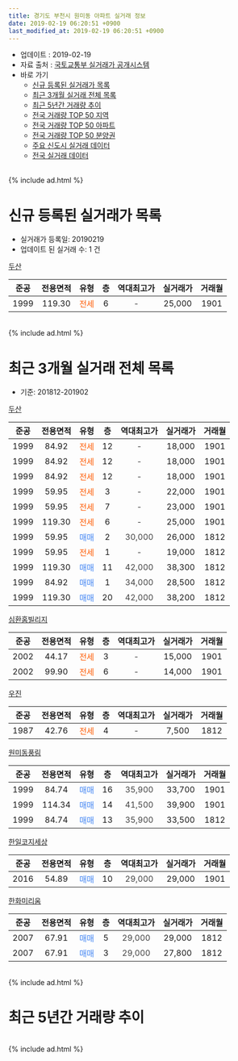 ```yaml
---
title: 경기도 부천시 원미동 아파트 실거래 정보
date: 2019-02-19 06:20:51 +0900
last_modified_at: 2019-02-19 06:20:51 +0900
---
```


* 업데이트 : 2019-02-19
* 자료 출처 : [국토교통부 실거래가 공개시스템](http://rt.molit.go.kr)
* 바로 가기
    * [신규 등록된 실거래가 목록](#신규-등록된-실거래가-목록)
    * [최근 3개월 실거래 전체 목록](#최근-3개월-실거래-전체-목록)
    * [최근 5년간 거래량 추이](#최근-5년간-거래량-추이)
    * [전국 거래량 TOP 50 지역](https://inasie.github.io/apt-trade-info/최근-3개월-전국에서-가장-거래가-많이-발생한-지역)
    * [전국 거래량 TOP 50 아파트](https://inasie.github.io/apt-trade-info/최근-3개월-전국에서-가장-거래가-많이-발생한-아파트)
    * [전국 거래량 TOP 50 분양권](https://inasie.github.io/apt-trade-info/최근-3개월-전국에서-가장-거래가-많이-발생한-분양권)
    * [주요 신도시 실거래 데이터](https://inasie.github.io/apt-trade-info/주요-신도시)
    * [전국 실거래 데이터](https://inasie.github.io/apt-trade-info/전국)
<br>
{% include ad.html %}
<br>

# 신규 등록된 실거래가 목록
* 실거래가 등록일: 20190219
* 업데이트 된 실거래 수: 1 건


[두산](https://search.naver.com/search.naver?query=%EA%B2%BD%EA%B8%B0%EB%8F%84+%EB%B6%80%EC%B2%9C%EC%8B%9C+%EC%9B%90%EB%AF%B8%EB%8F%99+%EB%91%90%EC%82%B0)

|준공|전용면적|유형|층|역대최고가|실거래가|거래월|
|:---:|:---:|:---:|:---:|:---:|:---:|:---:|
|1999|119.30|<span style="color:#ff5a00">전세</span>|6|<span style="color:#444444">-</span>|25,000|1901|


<br>
{% include ad.html %}
<br>

# 최근 3개월 실거래 전체 목록
* 기준: 201812-201902


[두산](https://search.naver.com/search.naver?query=%EA%B2%BD%EA%B8%B0%EB%8F%84+%EB%B6%80%EC%B2%9C%EC%8B%9C+%EC%9B%90%EB%AF%B8%EB%8F%99+%EB%91%90%EC%82%B0)

|준공|전용면적|유형|층|역대최고가|실거래가|거래월|
|:---:|:---:|:---:|:---:|:---:|:---:|:---:|
|1999|84.92|<span style="color:#ff5a00">전세</span>|12|<span style="color:#444444">-</span>|18,000|1901|
|1999|84.92|<span style="color:#ff5a00">전세</span>|12|<span style="color:#444444">-</span>|18,000|1901|
|1999|84.92|<span style="color:#ff5a00">전세</span>|12|<span style="color:#444444">-</span>|18,000|1901|
|1999|59.95|<span style="color:#ff5a00">전세</span>|3|<span style="color:#444444">-</span>|22,000|1901|
|1999|59.95|<span style="color:#ff5a00">전세</span>|7|<span style="color:#444444">-</span>|23,000|1901|
|1999|119.30|<span style="color:#ff5a00">전세</span>|6|<span style="color:#444444">-</span>|25,000|1901|
|1999|59.95|<span style="color:#4285f3">매매</span>|2|<span style="color:#444444">30,000</span>|26,000|1812|
|1999|59.95|<span style="color:#ff5a00">전세</span>|1|<span style="color:#444444">-</span>|19,000|1812|
|1999|119.30|<span style="color:#4285f3">매매</span>|11|<span style="color:#444444">42,000</span>|38,300|1812|
|1999|84.92|<span style="color:#4285f3">매매</span>|1|<span style="color:#444444">34,000</span>|28,500|1812|
|1999|119.30|<span style="color:#4285f3">매매</span>|20|<span style="color:#444444">42,000</span>|38,200|1812|

[심환홈빌리지](https://search.naver.com/search.naver?query=%EA%B2%BD%EA%B8%B0%EB%8F%84+%EB%B6%80%EC%B2%9C%EC%8B%9C+%EC%9B%90%EB%AF%B8%EB%8F%99+%EC%8B%AC%ED%99%98%ED%99%88%EB%B9%8C%EB%A6%AC%EC%A7%80)

|준공|전용면적|유형|층|역대최고가|실거래가|거래월|
|:---:|:---:|:---:|:---:|:---:|:---:|:---:|
|2002|44.17|<span style="color:#ff5a00">전세</span>|3|<span style="color:#444444">-</span>|15,000|1901|
|2002|99.90|<span style="color:#ff5a00">전세</span>|6|<span style="color:#444444">-</span>|14,000|1901|

[우진](https://search.naver.com/search.naver?query=%EA%B2%BD%EA%B8%B0%EB%8F%84+%EB%B6%80%EC%B2%9C%EC%8B%9C+%EC%9B%90%EB%AF%B8%EB%8F%99+%EC%9A%B0%EC%A7%84)

|준공|전용면적|유형|층|역대최고가|실거래가|거래월|
|:---:|:---:|:---:|:---:|:---:|:---:|:---:|
|1987|42.76|<span style="color:#ff5a00">전세</span>|4|<span style="color:#444444">-</span>|7,500|1812|

[원미동풍림](https://search.naver.com/search.naver?query=%EA%B2%BD%EA%B8%B0%EB%8F%84+%EB%B6%80%EC%B2%9C%EC%8B%9C+%EC%9B%90%EB%AF%B8%EB%8F%99+%EC%9B%90%EB%AF%B8%EB%8F%99%ED%92%8D%EB%A6%BC)

|준공|전용면적|유형|층|역대최고가|실거래가|거래월|
|:---:|:---:|:---:|:---:|:---:|:---:|:---:|
|1999|84.74|<span style="color:#4285f3">매매</span>|16|<span style="color:#444444">35,900</span>|33,700|1901|
|1999|114.34|<span style="color:#4285f3">매매</span>|14|<span style="color:#444444">41,500</span>|39,900|1901|
|1999|84.74|<span style="color:#4285f3">매매</span>|13|<span style="color:#444444">35,900</span>|33,500|1812|

[한일코지세상](https://search.naver.com/search.naver?query=%EA%B2%BD%EA%B8%B0%EB%8F%84+%EB%B6%80%EC%B2%9C%EC%8B%9C+%EC%9B%90%EB%AF%B8%EB%8F%99+%ED%95%9C%EC%9D%BC%EC%BD%94%EC%A7%80%EC%84%B8%EC%83%81)

|준공|전용면적|유형|층|역대최고가|실거래가|거래월|
|:---:|:---:|:---:|:---:|:---:|:---:|:---:|
|2016|54.89|<span style="color:#4285f3">매매</span>|10|<span style="color:#444444">29,000</span>|29,000|1901|

[한화미리움](https://search.naver.com/search.naver?query=%EA%B2%BD%EA%B8%B0%EB%8F%84+%EB%B6%80%EC%B2%9C%EC%8B%9C+%EC%9B%90%EB%AF%B8%EB%8F%99+%ED%95%9C%ED%99%94%EB%AF%B8%EB%A6%AC%EC%9B%80)

|준공|전용면적|유형|층|역대최고가|실거래가|거래월|
|:---:|:---:|:---:|:---:|:---:|:---:|:---:|
|2007|67.91|<span style="color:#4285f3">매매</span>|5|<span style="color:#444444">29,000</span>|29,000|1812|
|2007|67.91|<span style="color:#4285f3">매매</span>|3|<span style="color:#444444">29,000</span>|27,800|1812|


<br>
{% include ad.html %}
<br>

# 최근 5년간 거래량 추이


<div style="width:100%;">
    <canvas id="deal_progress" height="200"></canvas>
</div>

<script>
new Chart(document.getElementById("deal_progress"), {
    type: 'line',
    data: {
        labels: ['201402','201403','201404','201405','201406','201407','201408','201409','201410','201411','201412','201501','201502','201503','201504','201505','201506','201507','201508','201509','201510','201511','201512','201601','201602','201603','201604','201605','201606','201607','201608','201609','201610','201611','201612','201701','201702','201703','201704','201705','201706','201707','201708','201709','201710','201711','201712','201801','201802','201803','201804','201805','201806','201807','201808','201809','201810','201811','201812','201901','201902'],
        datasets: [{
            label: '매매',
            pointRadius: 1,
            data: [7, 14, 12, 9, 8, 15, 12, 15, 19, 9, 7, 10, 10, 15, 21, 18, 21, 12, 8, 12, 8, 9, 2, 6, 6, 9, 16, 13, 14, 15, 9, 13, 14, 8, 8, 7, 15, 11, 3, 11, 9, 11, 11, 16, 11, 8, 6, 5, 19, 15, 6, 3, 5, 8, 14, 12, 12, 4, 7, 3, 0],
            borderColor: "rgba(255, 201, 14, 1)",
            backgroundColor: "rgba(255, 201, 14, 0.5)",
            fill: false,
            lineTension: 0
        },{
            label: '전월세',
            pointRadius: 1,
            data: [10, 8, 10, 8, 5, 9, 3, 5, 6, 1, 3, 10, 8, 11, 5, 10, 2, 9, 4, 11, 7, 4, 6, 7, 5, 8, 10, 12, 4, 4, 6, 3, 8, 3, 3, 5, 6, 10, 6, 7, 4, 10, 7, 9, 2, 6, 5, 3, 2, 11, 5, 4, 9, 5, 4, 7, 6, 5, 2, 8, 0],
            borderColor: "rgba(0, 141, 185, 1)",
            backgroundColor: "rgba(0, 141, 185, 0.5)",
            fill: false,
            lineTension: 0
        }
        ]
    },
    options: {
        responsive: true,
        title: {
            display: false
        },
        tooltips: {
            mode: 'index',
            intersect: false
        },
        hover: {
            mode: 'nearest',
            intersect: true
        },
        scales: {
            xAxes: [{
                display: true,
                scaleLabel: {
                    display: true,
                    labelString: '년/월'
                }
            }],
            yAxes: [{
                display: true,
                ticks: {
                    suggestedMin: 0,
                },
                scaleLabel: {
                    display: true,
                    labelString: '실거래 수'
                }
            }]
        }
    }
});

</script>


<br>
{% include ad.html %}
<br>

